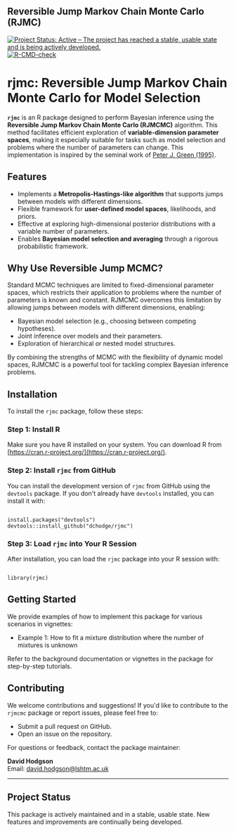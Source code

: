 ## Reversible Jump Markov Chain Monte Carlo (RJMC)

[![Project Status: Active – The project has reached a stable, usable state and is being actively developed.](https://www.repostatus.org/badges/latest/active.svg)](https://www.repostatus.org/#active)
[![R-CMD-check](https://github.com/seroanalytics/serojump/actions/workflows/R-CMD-check.yaml/badge.svg)](https://github.com/seroanalytics/serojump/actions/workflows/R-CMD-check.yaml)

# rjmc: Reversible Jump Markov Chain Monte Carlo for Model Selection

**`rjmc`** is an R package designed to perform Bayesian inference using the **Reversible Jump Markov Chain Monte Carlo (RJMCMC)** algorithm. This method facilitates efficient exploration of **variable-dimension parameter spaces**, making it especially suitable for tasks such as model selection and problems where the number of parameters can change. This implementation is inspired by the seminal work of [Peter J. Green (1995)](https://people.maths.bris.ac.uk/~mapjg/papers/RJMCMCBka.pdf).

## Features

* Implements a **Metropolis-Hastings-like algorithm** that supports jumps between models with different dimensions.
* Flexible framework for **user-defined model spaces**, likelihoods, and priors.
* Effective at exploring high-dimensional posterior distributions with a variable number of parameters.
* Enables **Bayesian model selection and averaging** through a rigorous probabilistic framework.

## Why Use Reversible Jump MCMC?

Standard MCMC techniques are limited to fixed-dimensional parameter spaces, which restricts their application to problems where the number of parameters is known and constant. RJMCMC overcomes this limitation by allowing jumps between models with different dimensions, enabling:

* Bayesian model selection (e.g., choosing between competing hypotheses).
* Joint inference over models and their parameters.
* Exploration of hierarchical or nested model structures.

By combining the strengths of MCMC with the flexibility of dynamic model spaces, RJMCMC is a powerful tool for tackling complex Bayesian inference problems.

## Installation

To install the `rjmc` package, follow these steps:

### Step 1: Install R

Make sure you have R installed on your system. You can download R from [https://cran.r-project.org/](https://cran.r-project.org/).

### Step 2: Install `rjmc` from GitHub

You can install the development version of `rjmc` from GitHub using the `devtools` package. If you don't already have `devtools` installed, you can install it with:


```{r}

install.packages("devtools") 
devtools::install_github("dchodge/rjmc")

```

### Step 3: Load `rjmc` into Your R Session

After installation, you can load the `rjmc` package into your R session with:

```{r}

library(rjmc)

```

## Getting Started

We provide examples of how to implement this package for various scenarios in vignettes:

- Example 1: How to fit a mixture distribution where the number of mixtures is unknown

Refer to the background documentation or vignettes in the package for step-by-step tutorials.

## Contributing

We welcome contributions and suggestions! If you'd like to contribute to the `rjmcmc` package or report issues, please feel free to:

- Submit a pull request on GitHub.
- Open an issue on the repository.

For questions or feedback, contact the package maintainer:

**David Hodgson**  
Email: [david.hodgson@lshtm.ac.uk](mailto:david.hodgson@lshtm.ac.uk)

---

## Project Status

This package is actively maintained and in a stable, usable state. New features and improvements are continually being developed.